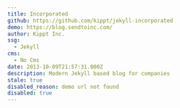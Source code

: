```yaml
---
title: Incorporated
github: https://github.com/kippt/jekyll-incorporated
demo: https://blog.sendtoinc.com/
author: Kippt Inc.
ssg:
  - Jekyll
cms:
  - No Cms
date: 2013-10-09T21:57:31.000Z
description: Modern Jekyll based blog for companies
stale: true
disabled_reason: demo url not found
disabled: true
---
```

